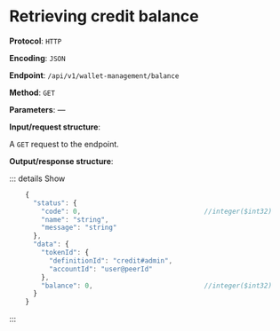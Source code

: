 # Retrieving credit balance

**Protocol**: `HTTP`

**Encoding**: `JSON`

**Endpoint**: `/api/v1/wallet-management/balance`

**Method**: `GET`

**Parameters**: —

**Input/request structure**:

A `GET` request to the endpoint.

**Output/response structure**:

::: details Show

```jsx
    {
      "status": {
        "code": 0,                               //integer($int32)
        "name": "string",
        "message": "string"
      },
      "data": {
        "tokenId": {
          "definitionId": "credit#admin",
          "accountId": "user@peerId"
        },
        "balance": 0,                            //integer($int32)
      }
    }
```
:::
